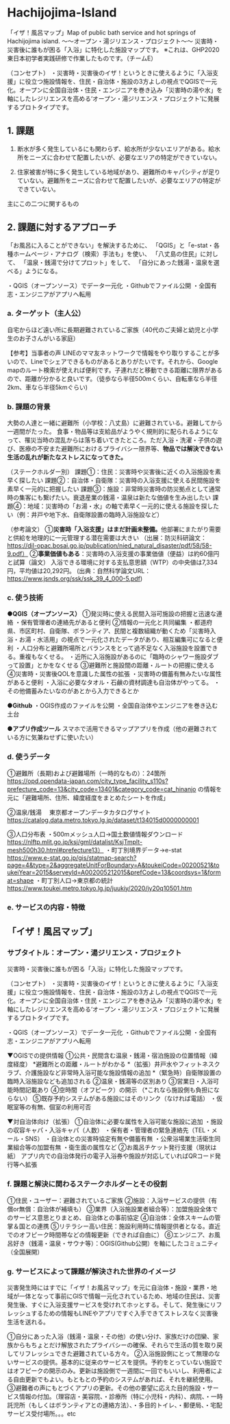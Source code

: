# Hachijojima-Island
「イザ！風呂マップ」Map of public bath service and hot springs of Hachijojima island.
～～オープン・湯ジリエンス・プロジェクト～～
災害時・災害後に誰もが困る「入浴」に特化した施設マップです。
※これは、GHP2020 東日本初学者実践研修で作業したものです。（チームE） 

（コンセプト）
・災害時・災害後のイザ！というときに使えるように「入浴支援」に役立つ施設情報を、住民・自治体・施設の3方よしの視点でQGISで一元化。オープンに全国自治体・住民・エンジニアを巻き込み「災害時の湯や水」を軸にしたレジリエンスを高める‘オープン・湯ジリエンス・プロジェクト’に発展するプロトタイプです。

## 1. 課題
1. 断水が多く発生しているにも関わらず、給水所が少ないエリアがある。給水所をニーズに合わせて配置したいが、必要なエリアの特定ができていない。

2. 住家被害が特に多く発生している地域があり、避難所のキャパシティが足りていない。避難所をニーズに合わせて配置したいが、必要なエリアの特定ができていない。

<p>主にこの二つに関するもの</p>

## 2. 課題に対するアプローチ

「お風呂に入ることができない」を解決するために、
「QGIS」と「e-stat・各種ホームページ・アナログ（検索）手法も」を使い、
「八丈島の住民」に対して、
「温泉・銭湯で分けてプロット」をして、
「自分にあった銭湯・温泉を選べる」ようになる。


・QGIS（オープンソース）でデータ一元化
・Githubでファイル公開
・全国有志・エンジニアがアプリへ転用

### a. ターゲット（主人公）
自宅からほど遠い所に長期避難されているご家族（40代のご夫婦と幼児と小学生のお子さんがいる家庭）
 
【参考】当事者の声
LINEのママ友ネットワークで情報をやり取りすることが多いので、Lineでシェアできるものがあるとありがたいです。それから、Google mapのルート検索が使えれば便利です。子連れだと移動できる距離に限界があるので、距離が分かると良いです。（徒歩なら半径500mくらい、自転車なら半径2km、車なら半径5kmぐらい)





### b. 課題の背景
大勢の人達と一緒に避難所（小学校：八丈島）に避難されている。避難してから一週間がたった。
食事・物品等は支給品がようやく規則的に配られるようになって、罹災当時の混乱からは落ち着いてきたところ。ただ入浴・洗濯・子供の遊び、医療の不安また避難所におけるプライバシー限界等、<b>物品では解決できない生活の乱れが新たなストレスになってきた。</b>

（ステークホルダー別）
課題①：住民：災害時や災害後に近くの入浴施設を素早く探したい
課題②：自治体・自衛隊：災害時の入浴支援に使える民間施設を素早く一元的に把握したい
課題③：施設：非常時災害時の防災拠点として通常時の集客にも繋げたい。衰退産業の銭湯・温泉は新たな価値を生み出したい
課題④：地域：災害時の「お湯・水」の軸で素早く一元的に使える施設を探したい（例：井戸や地下水、自衛隊設置の臨時入浴施設など）

（参考論文）
①<b>災害時「入浴支援」はまだ計画未整備。</b>他部署にまたがり需要と供給を地理的に一元管理する潜在需要は大きい
（出展：防災科研論文：https://dil-opac.bosai.go.jp/publication/nied_natural_disaster/pdf/58/58-9.pdf）
②<b>事業価値もある</b>：災害時の入浴支援の事業価値（便益）は約60億円と試算（論文）
入浴できる環境に対する支払意思額（WTP）の中央値は7,334円，平均値は20,292円。
(出典：自然科学論文URL：https://www.jsnds.org/ssk/ssk_39_4_000-5.pdf)



### c. 使う技術
<b>●QGIS（オープンソース）</b>
①発災時に使える民間入浴可施設の把握と迅速な連絡
・保有管理者の連絡先があると便利
②情報の一元化と共同編集
・都道府県、市区町村、自衛隊、ボランティア、民間と複数組織が動くため「災害時入浴・お湯・水活用」の視点で一元化されたデータがあり、相互編集可になると便利
・人口分布と避難所場所とバランスをとって過不足なく入浴施設を設置できる。重複もなくせる。
・近所に入浴施設があるのに「臨時のシャワー施設ダブって設置」とかをなくせる
③避難所と施設間の距離・ルートの把握に使える
④災害時・災害後QOLを意識した属性の拡張
・災害時の備蓄有無みたいな属性があると便利
・入浴に必要なタオル・石鹸の資材調達も自治体がやってる。
・その他備蓄みたいなのがあとから入力できるとか

<b>●Github</b>
・OGIS作成のファイルを公開
・全国自治体やエンジニアを巻き込む土台

<b>●アプリ作成ツール</b>
スマホで活用できるマップアプリを作成（他の避難されている方に気兼ねせずに使いたい）




### d. 使うデータ

①避難所（長期)および避難場所（一時的なもの）：24箇所
https://opd.opendata-japan.com/city_type_facility_s110s?prefecture_code=13&city_code=13401&category_code=cat_hinanjo の情報を元に「避難場所、住所、緯度経度をまとめたシートを作成」

②温泉/銭湯
　東京都オープンデータカタログサイト
https://catalog.data.metro.tokyo.lg.jp/dataset/t134015d0000000001

③人口分布表
・500mメッシュ人口→国土数値情報ダウンロード　　  https://nlftp.mlit.go.jp/ksj/gml/datalist/KsjTmplt-mesh500h30.html#prefecture13）
・町丁別境界データ→e-stat
https://www.e-stat.go.jp/gis/statmap-search?page=4&type=2&aggregateUnitForBoundary=A&toukeiCode=00200521&toukeiYear=2015&serveyId=A002005212015&prefCode=13&coordsys=1&format=shape
・町丁別人口→東京都の統計　https://www.toukei.metro.tokyo.lg.jp/juukiy/2020/jy20q10501.htm



### e. サービスの内容・特徴
## 「イザ！風呂マップ」
### サブタイトル：オープン・湯ジリエンス・プロジェクト

災害時・災害後に誰もが困る「入浴」に特化した施設マップです。


（コンセプト）
・災害時・災害後のイザ！というときに使えるように「入浴支援」に役立つ施設情報を、住民・自治体・施設の3方よしの視点でQGISで一元化。オープンに全国自治体・住民・エンジニアを巻き込み「災害時の湯や水」を軸にしたレジリエンスを高める‘オープン・湯ジリエンス・プロジェクト’に発展するプロトタイプです。

・QGIS（オープンソース）でデータ一元化
・Githubでファイル公開
・全国有志・エンジニアがアプリへ転用

▼OGISでの提供情報
①公共・民間含む温泉・銭湯・宿泊施設の位置情報（緯度経度）
*避難所との距離・ルートがわかる
*（拡張）井戸水やフィットネスクラブ、介護施設など非常時入浴可能な施設情報の追加
*（緊急時）自衛隊設置の臨時入浴施設なども追加される
②温泉・銭湯等の区別あり
③営業日・入浴可能時間記載あり
④空時間（オフピーク）の開示
（*これなら施設側も負担にならない）
⑤既存予約システムがある施設にはそのリンク（なければ電話）
・仮眠室等の有無、個室の利用可否

▼対自治体向け（拡張）
①自治体に必要な属性を入浴可能な施設に追加
・施設の収容キャパ・入浴キャパ（人数）
・保有者・管理者の緊急連絡先（TEL・メール・SNS）
・自治体との災害時協定有無や備蓄有無
・公衆浴場業生活衛生同業組合等の加盟有無
・衛生面の属性など
②お風呂チケット発行支援（現状は紙）
アプリ内での自治体発行の電子入浴券や施設が対応していればQRコード発行等へ拡張



### f. 課題と解決に関わるステークホルダーとその役割

①住民・ユーザー：避難されているご家族
②施設：入浴サービスの提供（有償or無償：自治体が補填も）
③業界（入浴施設業者組合等）：加盟施設全体でのサービス意思とりまとめ、自治体との事前協定
④自治体：全体スキームの管掌＆国との連携
⑤リテラシー高い住民：施設利用時に情報提供者となる。直近でのオフピーク時間帯などの情報更新（できれば自由に）
⑥エンジニア、お風呂好き（銭湯・温泉・サウナ等）：OGIS(Github公開）を軸にしたコミュニティ（全国展開）



### g. サービスによって課題が解決された世界のイメージ

災害発生時にはすでに「イザ！お風呂マップ」を元に自治体・施設・業界・地域が一体となって事前にGISで情報一元化されているため、地域の住民は、災害発生後、すぐに入浴支援サービスを受けれてホッとする。そして、発生後にリフレッシュするための情報もLINEやアプリですぐ入手できてストレスなく災害後生活を送れる。

①自分にあった入浴（銭湯・温泉・その他）の使い分け、家族だけの団欒、家族からもちょとだけ解放されたプライバシーの確保、それらで生活の質を取り戻してリフレッシュできた避難されている方々。
②入浴施設側にとって無理のないサービスの提供。基本的に従来のサービスを提供。予約をとっていない施設ではオフピークの開示のみ。更新は施設側で一週間に一回でもいいし、利用者による自由更新でもよい。もともとの予約のシステムがあれば、それを継続使用。
③避難者の声にもとづくアプリの更新。その他の要望に応えた目的施設・サービス情報の付加。（理容店・美容院、・診療所（特に小児科・内科）、病院、・一時託児所（もしくはボランティアとの連絡方法）、・多目的トイレ、・郵便局、・宅配サービス受付場所。。。etc

